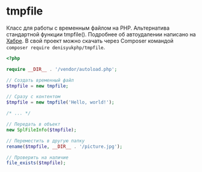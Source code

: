 # tmpfile
Класс для работы с временным файлом на PHP. Альтернатива стандартной функции tmpfile(). Подробнее об автоудалении написано на [Хабре](https://habrahabr.ru/post/320078/). В свой проект можно скачать через Composer командой `composer require denisyukphp/tmpfile`.

```php
<?php

require __DIR__ . '/vendor/autoload.php';

// Создать временный файл
$tmpfile = new tmpfile;

// Сразу с контентом
$tmpfile = new tmpfile('Hello, world!');

/* ... */

// Передать в объект
new SplFileInfo($tmpfile);

// Переместить в другую папку
rename($tmpfile, __DIR__ . '/picture.jpg');

// Проверить на наличие
file_exists($tmpfile);
```
